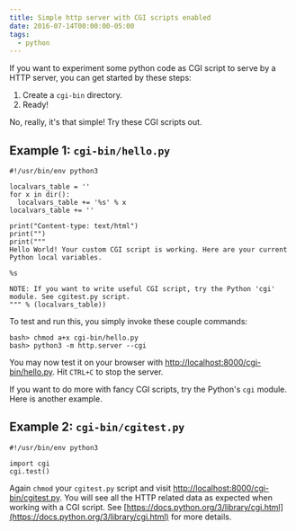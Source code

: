 ```yaml
---
title: Simple http server with CGI scripts enabled
date: 2016-07-14T00:00:00-05:00
tags:
  - python
---
```

If you want to experiment some python code as CGI script to serve by a HTTP server,
you can get started by these steps:

1. Create a `cgi-bin` directory.
2. Ready!

No, really, it's that simple! Try these CGI scripts out.

## Example 1: `cgi-bin/hello.py`

    #!/usr/bin/env python3
    
    localvars_table = ''
    for x in dir():
      localvars_table += '%s' % x
    localvars_table += ''
    
    print("Content-type: text/html")
    print("")
    print("""
    Hello World! Your custom CGI script is working. Here are your current Python local variables.
    
    %s
    
    NOTE: If you want to write useful CGI script, try the Python 'cgi' module. See cgitest.py script.
    """ % (localvars_table))
    

To test and run this, you simply invoke these couple commands:

    bash> chmod a+x cgi-bin/hello.py
    bash> python3 -m http.server --cgi
    

You may now test it on your browser with [http://localhost:8000/cgi-bin/hello.py](http://localhost:8000/cgi-bin/hello.py). Hit `CTRL+C` to stop the server.

If you want to do more with fancy CGI scripts, try the Python's `cgi` module. Here is another example.

## Example 2: `cgi-bin/cgitest.py`

    #!/usr/bin/env python3
    
    import cgi
    cgi.test()
    

Again `chmod` your `cgitest.py` script and visit [http://localhost:8000/cgi-bin/cgitest.py](http://localhost:8000/cgi-bin/cgitest.py). You will see all the
HTTP related data as expected when working with a CGI script. See [https://docs.python.org/3/library/cgi.html](https://docs.python.org/3/library/cgi.html)
for more details.
